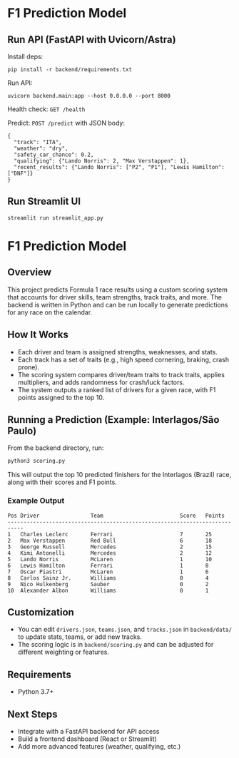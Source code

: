 # F1 Prediction Model

## Run API (FastAPI with Uvicorn/Astra)

Install deps:

```
pip install -r backend/requirements.txt
```

Run API:

```
uvicorn backend.main:app --host 0.0.0.0 --port 8000
```

Health check: `GET /health`

Predict: `POST /predict` with JSON body:

```
{
  "track": "ITA",
  "weather": "dry",
  "safety_car_chance": 0.2,
  "qualifying": {"Lando Norris": 2, "Max Verstappen": 1},
  "recent_results": {"Lando Norris": ["P2", "P1"], "Lewis Hamilton": ["DNF"]}
}
```

## Run Streamlit UI

```
streamlit run streamlit_app.py
```

# F1 Prediction Model

## Overview
This project predicts Formula 1 race results using a custom scoring system that accounts for driver skills, team strengths, track traits, and more. The backend is written in Python and can be run locally to generate predictions for any race on the calendar.

## How It Works
- Each driver and team is assigned strengths, weaknesses, and stats.
- Each track has a set of traits (e.g., high speed cornering, braking, crash prone).
- The scoring system compares driver/team traits to track traits, applies multipliers, and adds randomness for crash/luck factors.
- The system outputs a ranked list of drivers for a given race, with F1 points assigned to the top 10.

## Running a Prediction (Example: Interlagos/São Paulo)

From the backend directory, run:

```bash
python3 scoring.py
```

This will output the top 10 predicted finishers for the Interlagos (Brazil) race, along with their scores and F1 points.

### Example Output
```
Pos Driver                Team                        Score   Points
---------------------------------------------------------------------------
1   Charles Leclerc       Ferrari                     7       25    
2   Max Verstappen        Red Bull                    6       18    
3   George Russell        Mercedes                    2       15    
4   Kimi Antonelli        Mercedes                    2       12    
5   Lando Norris          McLaren                     1       10    
6   Lewis Hamilton        Ferrari                     1       8     
7   Oscar Piastri         McLaren                     1       6     
8   Carlos Sainz Jr.      Williams                    0       4     
9   Nico Hulkenberg       Sauber                      0       2     
10  Alexander Albon       Williams                    0       1     
```

## Customization
- You can edit `drivers.json`, `teams.json`, and `tracks.json` in `backend/data/` to update stats, teams, or add new tracks.
- The scoring logic is in `backend/scoring.py` and can be adjusted for different weighting or features.

## Requirements
- Python 3.7+

## Next Steps
- Integrate with a FastAPI backend for API access
- Build a frontend dashboard (React or Streamlit)
- Add more advanced features (weather, qualifying, etc.) 
